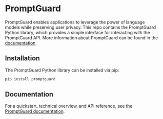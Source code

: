 # PromptGuard
PromptGuard enables applications to leverage the power of language models while preserving user privacy. This repo contains the PromptGuard Python library, which provides a simple interface for interacting with the PromptGuard API. More information about PromptGuard can be found in the [documentation](https://promptguard.readthedocs.io/).

## Installation

The PromptGuard Python library can be installed via pip:

```bash
pip install promptguard
```

## Documentation
For a quickstart, technical overview, and API reference, see the [PromptGuard documentation](https://promptguard.readthedocs.io/).
